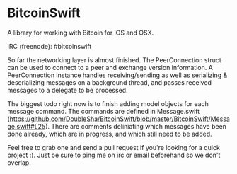 BitcoinSwift
============

A library for working with Bitcoin for iOS and OSX.

IRC (freenode): #bitcoinswift

So far the networking layer is almost finished. The PeerConnection struct can be used to connect to a peer and exchange version information. A PeerConnection instance handles receiving/sending as well as serializing & deserializing messages on a background thread, and passes received messages to a delegate to be processed.

The biggest todo right now is to finish adding model objects for each message command. The commands are defined in Message.swift (https://github.com/DoubleSha/BitcoinSwift/blob/master/BitcoinSwift/Message.swift#L25). There are comments deliniating which messages have been done already, which are in progress, and which still need to be added.

Feel free to grab one and send a pull request if you're looking for a quick project :). Just be sure to ping me on irc or email beforehand so we don't overlap.
